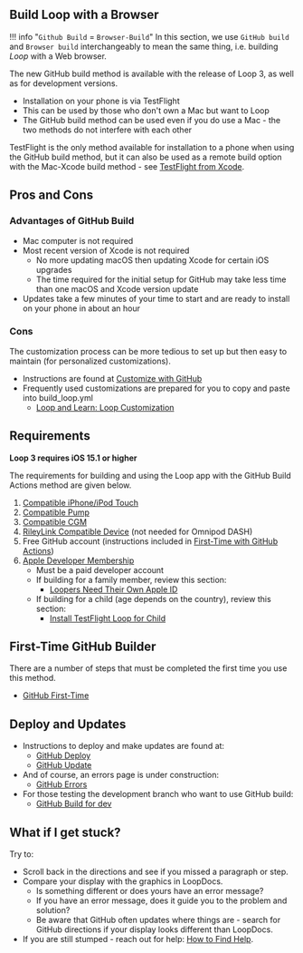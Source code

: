 ## Build Loop with a Browser
!!! info "`Github Build` = `Browser-Build`"
    In this section, we use `GitHub build` and `Browser build` interchangeably to mean the same thing, i.e. building *Loop* with a Web browser.

The new GitHub build method is available with the release of Loop 3, as well as for development versions.

* Installation on your phone is via TestFlight
* This can be used by those who don't own a Mac but want to Loop
* The GitHub build method can be used even if you do use a Mac - the two methods do not interfere with each other

TestFlight is the only method available for installation to a phone when using the GitHub build method, but it can also be used as a remote build option with the Mac-Xcode build method - see [TestFlight from Xcode](../build/testflight-xcode.md).

## Pros and Cons

### Advantages of GitHub Build

* Mac computer is not required
* Most recent version of Xcode is not required
    * No more updating macOS then updating Xcode for certain iOS upgrades
    * The time required for the initial setup for GitHub may take less time than one macOS and Xcode version update
* Updates take a few minutes of your time to start and are ready to install on your phone in about an hour

### Cons

The customization process can be more tedious to set up but then easy to maintain (for personalized customizations).

* Instructions are found at [Customize with GitHub](../gh-actions/gh-customize.md)
* Frequently used customizations are prepared for you to copy and paste into build_loop.yml
    * [Loop and Learn: Loop Customization](https://www.loopandlearn.org/custom-code#prepared-custom-list)

## Requirements

**Loop 3 requires iOS 15.1 or higher**

The requirements for building and using the Loop app with the GitHub Build Actions method are given below.

1. [Compatible iPhone/iPod Touch](../build/step2.md)
1. [Compatible Pump](../build/step3.md)
1. [Compatible CGM](../build/step4.md)
1. [RileyLink Compatible Device](../build/step5.md) (not needed for Omnipod DASH)
1. Free GitHub account (instructions included in [First-Time with GitHub Actions](../gh-actions/gh-first-time.md))
1. [Apple Developer Membership](../build/step6.md)
    * Must be a paid developer account
    * If building for a family member, review this section:
        * [Loopers Need Their Own Apple ID](../build/step6.md#loopers-need-their-own-apple-id)
    * If building for a child (age depends on the country), review this section:
        * [Install TestFlight Loop for Child](../gh-actions/gh-deploy.md#install-testflight-loop-for-child)

## First-Time GitHub Builder

There are a number of steps that must be completed the first time you use this method.

* [GitHub First-Time](../gh-actions/gh-first-time.md)

## Deploy and Updates

* Instructions to deploy and make updates are found at:
    * [GitHub Deploy](../gh-actions/gh-deploy.md)
    * [GitHub Update](../gh-actions/gh-update.md)
* And of course, an errors page is under construction:
    * [GitHub Errors](../gh-actions/gh-errors.md)
* For those testing the development branch who want to use GitHub build:
    * [GitHub Build for dev](../gh-actions/gh-update.md#github-build-for-dev)

## What if I get stuck?

Try to:

* Scroll back in the directions and see if you missed a paragraph or step.
* Compare your display with the graphics in LoopDocs.
    * Is something different or does yours have an error message?
    * If you have an error message, does it guide you to the problem and solution?
    * Be aware that GitHub often updates where things are - search for GitHub directions if your display looks different than LoopDocs.
* If you are still stumped - reach out for help: [How to Find Help](../intro/loopdocs-how-to.md#how-to-find-help).

